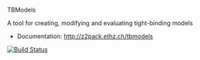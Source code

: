 TBModels

A tool for creating, modifying and evaluating tight-binding models

- Documentation: <http://z2pack.ethz.ch/tbmodels>

[![Build Status](https://travis-ci.org/Z2PackDev/TBmodels.svg?branch=dev)](https://travis-ci.org/Z2PackDev/TBmodels)
